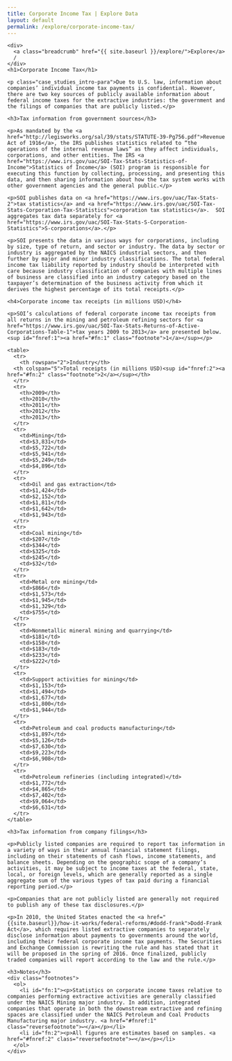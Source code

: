 ```yaml
---
title: Corporate Income Tax | Explore Data
layout: default
permalink: /explore/corporate-income-tax/
---
```


<div class="container-outer container-padded">

  <article class="container-left-7">

    <div>
      <a class="breadcrumb" href="{{ site.baseurl }}/explore/">Explore</a>
      /
    </div>
    <h1>Corporate Income Tax</h1>

    <p class="case_studies_intro-para">Due to U.S. law, information about companies’ individual income tax payments is confidential. However, there are two key sources of publicly available information about federal income taxes for the extractive industries: the government and the filings of companies that are publicly listed.</p>

    <h3>Tax information from government sources</h3>

    <p>As mandated by the <a href="http://legisworks.org/sal/39/stats/STATUTE-39-Pg756.pdf">Revenue Act of 1916</a>, the IRS publishes statistics related to “the operations of the internal revenue laws” as they affect individuals, corporations, and other entities. The IRS <a href="https://www.irs.gov/uac/SOI-Tax-Stats-Statistics-of-Income">Statistics of Income</a> (SOI) program is responsible for executing this function by collecting, processing, and presenting this data, and then sharing information about how the tax system works with other government agencies and the general public.</p>

    <p>SOI publishes data on <a href="https://www.irs.gov/uac/Tax-Stats-2">tax statistics</a> and <a href="https://www.irs.gov/uac/SOI-Tax-Stats-Corporation-Tax-Statistics">corporation tax statistics</a>.  SOI aggregates tax data separately for <a href="https://www.irs.gov/uac/SOI-Tax-Stats-S-Corporation-Statistics">S-corporations</a>.</p>

    <p>SOI presents the data in various ways for corporations, including by size, type of return, and sector or industry. The data by sector or industry is aggregated by the NAICS industrial sectors, and then further by major and minor industry classifications. The total federal income tax liability reported by industry should be interpreted with care because industry classification of companies with multiple lines of business are classified into an industry category based on the taxpayer’s determination of the business activity from which it derives the highest percentage of its total receipts.</p>

    <h4>Corporate income tax receipts (in millions USD)</h4>

    <p>SOI’s calculations of federal corporate income tax receipts from all returns in the mining and petroleum refining sectors for <a href="https://www.irs.gov/uac/SOI-Tax-Stats-Returns-of-Active-Corporations-Table-1">tax years 2009 to 2013</a> are presented below.<sup id="fnref:1"><a href="#fn:1" class="footnote">1</a></sup></p>

    <table>
      <tr>
  		<th rowspan="2">Industry</th>
      <th colspan="5">Total receipts (in millions USD)<sup id="fnref:2"><a href="#fn:2" class="footnote">2</a></sup></th>
      </tr>
      <tr>
  		<th>2009</th>
  		<th>2010</th>
  		<th>2011</th>
  		<th>2012</th>
  		<th>2013</th>
      </tr>
      <tr>
  		<td>Mining</td>
  		<td>$3,831</td>
  		<td>$5,722</td>
  		<td>$5,941</td>
  		<td>$5,249</td>
  		<td>$4,896</td>
      </tr>
      <tr>
  		<td>Oil and gas extraction</td>
  		<td>$1,424</td>
  		<td>$2,152</td>
  		<td>$1,811</td>
  		<td>$1,642</td>
  		<td>$1,943</td>
      </tr>
      <tr>
  		<td>Coal mining</td>
  		<td>$207</td>
  		<td>$344</td>
  		<td>$325</td>
  		<td>$245</td>
  		<td>$32</td>
      </tr>
      <tr>
  		<td>Metal ore mining</td>
  		<td>$866</td>
  		<td>$1,573</td>
  		<td>$1,945</td>
  		<td>$1,329</td>
  		<td>$755</td>
      </tr>
      <tr>
  		<td>Nonmetallic mineral mining and quarrying</td>
  		<td>$181</td>
  		<td>$158</td>
  		<td>$183</td>
  		<td>$233</td>
  		<td>$222</td>
      </tr>
      <tr>
  		<td>Support activities for mining</td>
  		<td>$1,153</td>
  		<td>$1,494</td>
  		<td>$1,677</td>
  		<td>$1,800</td>
  		<td>$1,944</td>
      </tr>
      <tr>
  		<td>Petroleum and coal products manufacturing</td>
  		<td>$1,897</td>
  		<td>$5,126</td>
  		<td>$7,630</td>
  		<td>$9,223</td>
  		<td>$6,908</td>
      </tr>
      <tr>
  		<td>Petroleum refineries (including integrated)</td>
  		<td>$1,772</td>
  		<td>$4,865</td>
  		<td>$7,402</td>
  		<td>$9,064</td>
  		<td>$6,631</td>
      </tr>
    </table>

    <h3>Tax information from company filings</h3>

    <p>Publicly listed companies are required to report tax information in a variety of ways in their annual financial statement filings, including on their statements of cash flows, income statements, and balance sheets. Depending on the geographic scope of a company’s activities, it may be subject to income taxes at the federal, state, local, or foreign levels, which are generally reported as a single aggregate sum of the various types of tax paid during a financial reporting period.</p>

    <p>Companies that are not publicly listed are generally not required to publish any of these tax disclosures.</p>

    <p>In 2010, the United States enacted the <a href="{{site.baseurl}}/how-it-works/federal-reforms/#dodd-frank">Dodd-Frank Act</a>, which requires listed extractive companies to separately disclose information about payments to governments around the world, including their federal corporate income tax payments. The Securities and Exchange Commission is rewriting the rule and has stated that it will be proposed in the spring of 2016. Once finalized, publicly traded companies will report according to the law and the rule.</p>

    <h3>Notes</h3>
    <div class="footnotes">
      <ol>
        <li id="fn:1"><p>Statistics on corporate income taxes relative to companies performing extractive activities are generally classified under the NAICS Mining major industry. In addition, integrated companies that operate in both the downstream extractive and refining spaces are classified under the NAICS Petroleum and Coal Products Manufacturing major industry. <a href="#fnref:1" class="reversefootnote">↩</a></p></li>
        <li id="fn:2"><p>All figures are estimates based on samples. <a href="#fnref:2" class="reversefootnote">↩</a></p></li>
      </ol>
    </div>
  </article>

</div>
